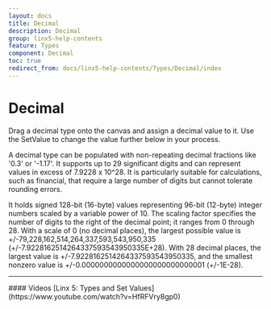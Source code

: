 ```yaml
---
layout: docs
title: Decimal
description: Decimal
group: linx5-help-contents
feature: Types
component: Decimal
toc: true
redirect_from: docs/linx5-help-contents/Types/Decimal/index
---
```

Decimal
=======

Drag a decimal type onto the canvas and assign a decimal value to it. Use the SetValue to change the value further below in your process.

A decimal type can be populated with non-repeating decimal fractions like '0.3' or '-1.17'. It supports up to 29 significant digits and can represent values in excess of 7.9228 x
10^28. It is particularly suitable for calculations, such as financial, that require a large number of digits but cannot tolerate rounding
errors.

It holds signed 128-bit (16-byte) values representing 96-bit (12-byte)
integer numbers scaled by a variable power of 10. The scaling factor
specifies the number of digits to the right of the decimal point; it
ranges from 0 through 28. With a scale of 0 (no decimal places), the
largest possible value is +/-79,228,162,514,264,337,593,543,950,335
(+/-7.9228162514264337593543950335E+28). With 28 decimal places, the
largest value is +/-7.9228162514264337593543950335, and the smallest
nonzero value is +/-0.0000000000000000000000000001 (+/-1E-28).

<hr>
#### Videos
[Linx 5: Types and Set Values](https://www.youtube.com/watch?v=HfRFVry8gp0)
